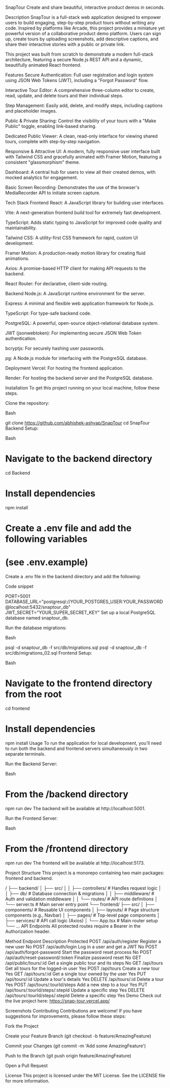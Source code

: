 SnapTour
Create and share beautiful, interactive product demos in seconds.

Description
SnapTour is a full-stack web application designed to empower users to build engaging, step-by-step product tours without writing any code. Inspired by platforms like Arcade, this project provides a miniature yet powerful version of a collaborative product demo platform. Users can sign up, create tours by uploading screenshots, add descriptive captions, and share their interactive stories with a public or private link.

This project was built from scratch to demonstrate a modern full-stack architecture, featuring a secure Node.js REST API and a dynamic, beautifully animated React frontend.

Features
Secure Authentication: Full user registration and login system using JSON Web Tokens (JWT), including a "Forgot Password" flow.

Interactive Tour Editor: A comprehensive three-column editor to create, read, update, and delete tours and their individual steps.

Step Management: Easily add, delete, and modify steps, including captions and placeholder images.

Public & Private Sharing: Control the visibility of your tours with a "Make Public" toggle, enabling link-based sharing.

Dedicated Public Viewer: A clean, read-only interface for viewing shared tours, complete with step-by-step navigation.

Responsive & Attractive UI: A modern, fully responsive user interface built with Tailwind CSS and gracefully animated with Framer Motion, featuring a consistent "glassmorphism" theme.

Dashboard: A central hub for users to view all their created demos, with mocked analytics for engagement.

Basic Screen Recording: Demonstrates the use of the browser's MediaRecorder API to initiate screen capture.

Tech Stack
Frontend
React: A JavaScript library for building user interfaces.

Vite: A next-generation frontend build tool for extremely fast development.

TypeScript: Adds static typing to JavaScript for improved code quality and maintainability.

Tailwind CSS: A utility-first CSS framework for rapid, custom UI development.

Framer Motion: A production-ready motion library for creating fluid animations.

Axios: A promise-based HTTP client for making API requests to the backend.

React Router: For declarative, client-side routing.

Backend
Node.js: A JavaScript runtime environment for the server.

Express: A minimal and flexible web application framework for Node.js.

TypeScript: For type-safe backend code.

PostgreSQL: A powerful, open-source object-relational database system.

JWT (jsonwebtoken): For implementing secure JSON Web Token authentication.

bcryptjs: For securely hashing user passwords.

pg: A Node.js module for interfacing with the PostgreSQL database.

Deployment
Vercel: For hosting the frontend application.

Render: For hosting the backend server and the PostgreSQL database.

Installation
To get this project running on your local machine, follow these steps.

Clone the repository:

Bash

git clone https://github.com/abhishek-ashyap/SnapTour
cd SnapTour
Backend Setup:

Bash

# Navigate to the backend directory
cd Backend

# Install dependencies
npm install

# Create a .env file and add the following variables
# (see .env.example)
Create a .env file in the backend directory and add the following:

Code snippet

PORT=5001
DATABASE_URL="postgresql://YOUR_POSTGRES_USER:YOUR_PASSWORD@localhost:5432/snaptour_db"
JWT_SECRET="YOUR_SUPER_SECRET_KEY"
Set up a local PostgreSQL database named snaptour_db.

Run the database migrations:

Bash

psql -d snaptour_db -f src/db/migrations.sql
psql -d snaptour_db -f src/db/migrations_02.sql
Frontend Setup:

Bash

# Navigate to the frontend directory from the root
cd frontend

# Install dependencies
npm install
Usage
To run the application for local development, you'll need to run both the backend and frontend servers simultaneously in two separate terminals.

Run the Backend Server:

Bash

# From the /backend directory
npm run dev
The backend will be available at http://localhost:5001.

Run the Frontend Server:

Bash

# From the /frontend directory
npm run dev
The frontend will be available at http://localhost:5173.

Project Structure
This project is a monorepo containing two main packages: frontend and backend.

/
├── backend/
│   ├── src/
│   │   ├── controllers/    # Handles request logic
│   │   ├── db/             # Database connection & migrations
│   │   ├── middleware/     # Auth and validation middleware
│   │   └── routes/         # API route definitions
│   └── server.ts         # Main server entry point
└── frontend/
    ├── src/
    │   ├── components/     # Reusable UI components
    │   ├── layouts/        # Page structure components (e.g., Navbar)
    │   ├── pages/          # Top-level page components
    │   ├── services/       # API call logic (Axios)
    │   └── App.tsx         # Main router setup
    └── ...
API Endpoints
All protected routes require a Bearer <token> in the Authorization header.

Method	Endpoint	Description	Protected
POST	/api/auth/register	Register a new user	No
POST	/api/auth/login	Log in a user and get a JWT	No
POST	/api/auth/forgot-password	Start the password reset process	No
POST	/api/auth/reset-password/:token	Finalize password reset	No
GET	/api/public/tours/:id	Get a single public tour and its steps	No
GET	/api/tours	Get all tours for the logged-in user	Yes
POST	/api/tours	Create a new tour	Yes
GET	/api/tours/:id	Get a single tour owned by the user	Yes
PUT	/api/tours/:id	Update a tour's details	Yes
DELETE	/api/tours/:id	Delete a tour	Yes
POST	/api/tours/:tourId/steps	Add a new step to a tour	Yes
PUT	/api/tours/:tourId/steps/:stepId	Update a specific step	Yes
DELETE	/api/tours/:tourId/steps/:stepId	Delete a specific step	Yes
Demo
Check out the live project here: https://snap-tour.vercel.app/

Screenshots
Contributing
Contributions are welcome! If you have suggestions for improvements, please follow these steps:

Fork the Project

Create your Feature Branch (git checkout -b feature/AmazingFeature)

Commit your Changes (git commit -m 'Add some AmazingFeature')

Push to the Branch (git push origin feature/AmazingFeature)

Open a Pull Request

License
This project is licensed under the MIT License. See the LICENSE file for more information.